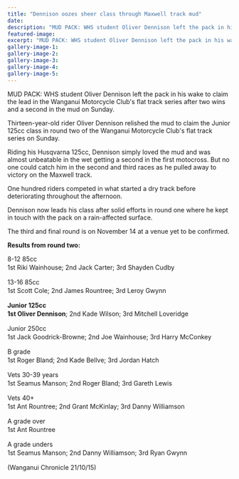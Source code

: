 ```yaml
---
title: "Dennison oozes sheer class through Maxwell track mud"
date: 
description: "MUD PACK: WHS student Oliver Dennison left the pack in his wake to claim the lead in the Wanganui Motorcycle Club's flat track series after two wins and a second in the mud on Sunday."
featured-image: 
excerpt: "MUD PACK: WHS student Oliver Dennison left the pack in his wake to claim the lead in the Wanganui Motorcycle Club's flat track series after two wins and a second in the mud on Sunday."
gallery-image-1: 
gallery-image-2: 
gallery-image-3: 
gallery-image-4: 
gallery-image-5: 
---
```


<p>MUD PACK: WHS student Oliver Dennison left the pack in his wake to claim the lead in the Wanganui Motorcycle Club's flat track series after two wins and a second in the mud on Sunday.</p>
<p>Thirteen-year-old rider Oliver Dennison relished the mud to claim the Junior 125cc class in round two of the Wanganui Motorcycle Club's flat track series on Sunday.</p>
<p>Riding his Husqvarna 125cc, Dennison simply loved the mud and was almost unbeatable in the wet getting a second in the first motocross. But no one could catch him in the second and third races as he pulled away to victory on the Maxwell track.</p>
<p>One hundred riders competed in what started a dry track before deteriorating throughout the afternoon.</p>
<p>Dennison now leads his class after solid efforts in round one where he kept in touch with the pack on a rain-affected surface.</p>
<p>The third and final round is on November 14 at a venue yet to be confirmed.</p>
<p><strong>Results from round two:</strong></p>
<p>8-12 85cc<br /><span style="line-height: 1.5;">1st Riki Wainhouse; 2nd Jack Carter; 3rd Shayden Cudby</span></p>
<p>13-16 85cc<br /><span style="line-height: 1.5;">1st Scott Cole; 2nd James Rountree; 3rd Leroy Gwynn</span></p>
<p><strong>Junior 125cc</strong><br /><span style="line-height: 1.5;"><strong>1st Oliver Dennison</strong>; 2nd Kade Wilson; 3rd Mitchell Loveridge</span></p>
<p>Junior 250cc<br /><span style="line-height: 1.5;">1st Jack Goodrick-Browne; 2nd Joe Wainhouse; 3rd Harry McConkey</span></p>
<p>B grade<br /><span style="line-height: 1.5;">1st Roger Bland; 2nd Kade Bellve; 3rd Jordan Hatch</span></p>
<p>Vets 30-39 years<br /><span style="line-height: 1.5;">1st Seamus Manson; 2nd Roger Bland; 3rd Gareth Lewis</span></p>
<p>Vets 40+<br /><span style="line-height: 1.5;">1st Ant Rountree; 2nd Grant McKinlay; 3rd Danny Williamson</span></p>
<p>A grade over<br /><span style="line-height: 1.5;">1st Ant Rountree</span></p>
<p>A grade unders<br /><span style="line-height: 1.5;">1st Seamus Manson; 2nd Danny Williamson; 3rd Ryan Gwynn</span></p>
<p>(Wanganui Chronicle 21/10/15)</p>

